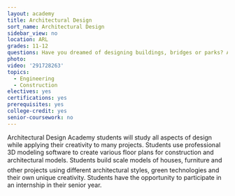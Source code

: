 ```yaml
---
layout: academy
title: Architectural Design
sort_name: Architectural Design
sidebar_view: no
location: ARL
grades: 11-12
questions: Have you dreamed of designing buildings, bridges or parks? Are you interested in discovering the broad range of career possibilities in the field of architecture?
photo:
video: '291728263'
topics:
  - Engineering
  - Construction
electives: yes
certifications: yes
prerequisites: yes
college-credit: yes
senior-coursework: no
---
```


Architectural Design Academy students will study all aspects of design while applying their creativity to many projects. Students use professional 3D modeling software to create various floor plans for construction and architectural models. Students build scale models of houses, furniture and other projects using different architectural styles, green technologies and their own unique creativity. Students have the opportunity to participate in an internship in their senior year.
